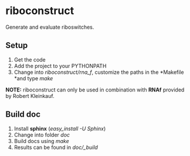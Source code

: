 # riboconstruct

Generate and evaluate riboswitches.

## Setup

1. Get the code
2. Add the project to your PYTHONPATH
3. Change into *riboconstruct/rna_f*, customize the paths in the *Makefile *and type *make*

**NOTE:** 
riboconstruct can only be used in combination with **RNAf** provided by Robert Kleinkauf.

## Build doc

1. Install **sphinx** (*easy_install -U Sphinx*)
2. Change into folder *doc*
3. Build docs using *make*
4. Results can be found in *doc/_build*